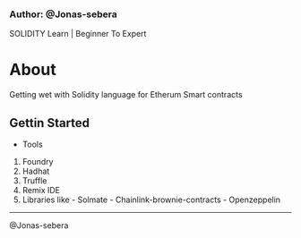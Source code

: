 ### Author: @Jonas-sebera
SOLIDITY Learn | Beginner To Expert

# About 
Getting wet with Solidity language for Etherum Smart contracts

## Gettin Started
  - Tools 
  1. Foundry
  2. Hadhat
  3. Truffle
  4. Remix IDE
  5. Libraries like
    - Solmate
    - Chainlink-brownie-contracts
    - Openzeppelin

<hr>

@Jonas-sebera
